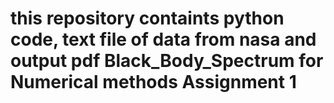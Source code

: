 # this repository containts python code, text file of data from nasa and output pdf Black_Body_Spectrum for Numerical methods Assignment 1
